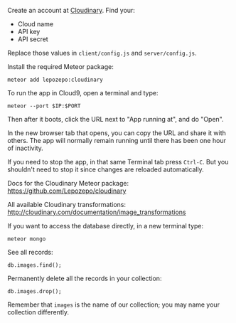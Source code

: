 Create an account at [Cloudinary](https://cloudinary.com). Find your:

* Cloud name
* API key
* API secret

Replace those values in `client/config.js` and `server/config.js`.

Install the required Meteor package:

    meteor add lepozepo:cloudinary

To run the app in Cloud9, open a terminal and type:
   
    meteor --port $IP:$PORT
    
Then after it boots, click the URL next to "App running at", and do "Open".

In the new browser tab that opens, you can copy the URL and share it with others.
The app will normally remain running until there has been one hour of inactivity.

If you need to stop the app, in that same Terminal tab press `Ctrl-C`.
But you shouldn't need to stop it since changes are reloaded automatically.

Docs for the Cloudinary Meteor package:  
https://github.com/Lepozepo/cloudinary

All available Cloudinary transformations:  
http://cloudinary.com/documentation/image_transformations

If you want to access the database directly, in a new terminal type:

    meteor mongo
    
See all records:

    db.images.find();
    
Permanently delete all the records in your collection:

    db.images.drop();
    
Remember that `images` is the name of our collection; you may name your collection
differently.
